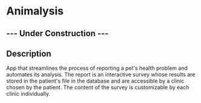 # Animalysis

## --- Under Construction ---

## Description

App that streamlines the process of reporting a pet's health problem and automates its analysis. The report is an interactive survey whose results are stored in the patient's file in the database and are accessible by a clinic chosen by the patient. The content of the survey is customizable by each clinic individually.
